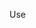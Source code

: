 Use   

<link rel="stylesheet" href="fullsrc/fullscreen.css">
 <script src="fullsrc/fullscreen.js"></script>



<button class="js-toggle-fullscreen-btn toggle-fullscreen-btn" aria-label="Enter fullscreen mode" hidden>
    <svg class="toggle-fullscreen-svg" width="28" height="28" viewBox="-2 -2 28 28">
      <g class="icon-fullscreen-enter">
        <path d="M 2 9 v -7 h 7" />
        <path d="M 22 9 v -7 h -7" />
        <path d="M 22 15 v 7 h -7" />
        <path d="M 2 15 v 7 h 7" />
      </g>
      
      <g class="icon-fullscreen-leave">
        <path d="M 24 17 h -7 v 7" />
        <path d="M 0 17 h 7 v 7" />
        <path d="M 0 7 h 7 v -7" />
        <path d="M 24 7 h -7 v -7" />
      </g>
    </svg>
  </button>